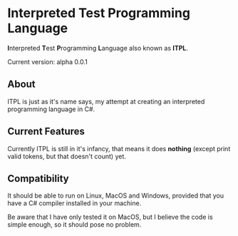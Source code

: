 # Interpreted Test Programming Language
**I**nterpreted **T**est **P**rogramming **L**anguage also known as **ITPL**.

Current version: alpha 0.0.1

## About
ITPL is just as it's name says, my attempt at creating an interpreted programming language in C#.

## Current Features
Currently ITPL is still in it's infancy, that means it does **nothing** (except print valid tokens, but 
that doesn't count) yet.

## Compatibility
It should be able to run on Linux, MacOS and Windows, provided that you have a C# compiler installed in 
your machine.

Be aware that I have only tested it on MacOS, but I believe the code is simple enough, so it should 
pose no problem.